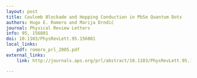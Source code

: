 ```yaml
---
layout: post
title: Coulomb Blockade and Hopping Conduction in PbSe Quantum Dots
authors: Hugo E. Romero and Marija Drndić
journal: Physical Review Letters
info: 95, 156801
doi: 10.1103/PhysRevLett.95.156801
local_links:
    pdf: romero_prl_2005.pdf
external_links:
    link: http://journals.aps.org/prl/abstract/10.1103/PhysRevLett.95.156801

---
```

